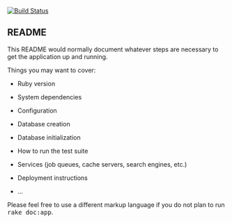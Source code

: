 [![Build Status](https://semaphoreci.com/api/v1/projects/663958e6-629d-4141-afb8-0f3bc2a7b0ba/519686/badge.svg)](https://semaphoreci.com/vdaubry/twitwin-2)

README
------

This README would normally document whatever steps are necessary to get the
application up and running.

Things you may want to cover:

* Ruby version

* System dependencies

* Configuration

* Database creation

* Database initialization

* How to run the test suite

* Services (job queues, cache servers, search engines, etc.)

* Deployment instructions

* ...


Please feel free to use a different markup language if you do not plan to run
<tt>rake doc:app</tt>.
